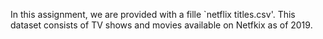 In this assignment, we are provided with a fille `netflix titles.csv'. This dataset consists of TV shows and movies available on Netfkix as of 2019.
